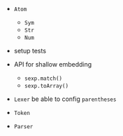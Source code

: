 - `Atom`

  - `Sym`
  - `Str`
  - `Num`

- setup tests

- API for shallow embedding

  - `sexp.match()`
  - `sexp.toArray()`

- `Lexer` be able to config `parentheses`
- `Token`
- `Parser`

